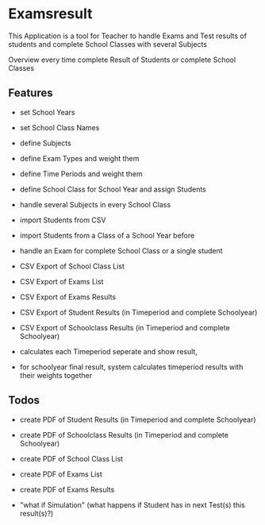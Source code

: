 # Examsresult

This Application is a tool for Teacher to handle Exams and Test results 
of students and complete School Classes with several Subjects

Overview every time complete Result of Students or complete School Classes

## Features
* set School Years
* set School Class Names
* define Subjects
* define Exam Types and weight them
* define Time Periods and weight them
* define School Class for School Year and assign Students
* handle several Subjects in every School Class

* import Students from CSV
* import Students from a Class of a School Year before

* handle an Exam for complete School Class or a single student

* CSV Export of School Class List
* CSV Export of Exams List
* CSV Export of Exams Results
* CSV Export of Student Results (in Timeperiod and complete Schoolyear)
* CSV Export of Schoolclass Results (in Timeperiod and complete Schoolyear)

* calculates each Timeperiod seperate and show result, 
* for schoolyear final result, system calculates timeperiod results with their weights together

## Todos

* create PDF of Student Results (in Timeperiod and complete Schoolyear)
* create PDF of Schoolclass Results (in Timeperiod and complete Schoolyear)
* create PDF of School Class List
* create PDF of Exams List
* create PDF of Exams Results

* "what if Simulation" (what happens if Student has in next Test(s) this result(s)?)
